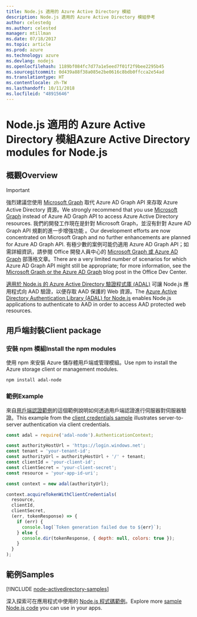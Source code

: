 ```yaml
---
title: Node.js 適用的 Azure Active Directory 模組
description: Node.js 適用的 Azure Active Directory 模組參考
author: celestedg
ms.author: celested
manager: mtillman
ms.date: 07/18/2017
ms.topic: article
ms.prod: azure
ms.technology: azure
ms.devlang: nodejs
ms.openlocfilehash: 1189bf084fc7d77a1e5eed7f01f2f9bee2295b45
ms.sourcegitcommit: 0d439a88f38a085e2be0616c8bdb0ffcca2e54ad
ms.translationtype: HT
ms.contentlocale: zh-TW
ms.lasthandoff: 10/11/2018
ms.locfileid: "48915646"
---
```

# <a name="azure-active-directory-modules-for-nodejs"></a><span data-ttu-id="ed730-103">Node.js 適用的 Azure Active Directory 模組</span><span class="sxs-lookup"><span data-stu-id="ed730-103">Azure Active Directory modules for Node.js</span></span>

## <a name="overview"></a><span data-ttu-id="ed730-104">概觀</span><span class="sxs-lookup"><span data-stu-id="ed730-104">Overview</span></span>

> [!IMPORTANT]
> <span data-ttu-id="ed730-105">強烈建議您使用 [Microsoft Graph](https://graph.microsoft.io/) 取代 Azure AD Graph API 來存取 Azure Active Directory 資源。</span><span class="sxs-lookup"><span data-stu-id="ed730-105">We strongly recommend that you use [Microsoft Graph](https://graph.microsoft.io/) instead of Azure AD Graph API to access Azure Active Directory resources.</span></span> <span data-ttu-id="ed730-106">我們的開發工作現在是針對 Microsoft Graph，並沒有針對 Azure AD Graph API 規劃的進一步增強功能 。</span><span class="sxs-lookup"><span data-stu-id="ed730-106">Our development efforts are now concentrated on Microsoft Graph and no further enhancements are planned for Azure AD Graph API.</span></span> <span data-ttu-id="ed730-107">有極少數的案例可能仍適用 Azure AD Graph API；如需詳細資訊，請參閱 Office 開發人員中心的 [Microsoft Graph 或 Azure AD Graph](https://dev.office.com/blogs/microsoft-graph-or-azure-ad-graph) 部落格文章。</span><span class="sxs-lookup"><span data-stu-id="ed730-107">There are a very limited number of scenarios for which Azure AD Graph API might still be appropriate; for more information, see the [Microsoft Graph or the Azure AD Graph](https://dev.office.com/blogs/microsoft-graph-or-azure-ad-graph) blog post in the Office Dev Center.</span></span>

<span data-ttu-id="ed730-108">[適用於 Node.js 的 Azure Active Directory 驗證程式庫 (ADAL)](https://www.npmjs.com/package/adal-node) 可讓 Node.js 應用程式向 AAD 驗證，以便存取 AAD 保護的 Web 資源。</span><span class="sxs-lookup"><span data-stu-id="ed730-108">The [Azure Active Directory Authentication Library (ADAL) for Node.js](https://www.npmjs.com/package/adal-node) enables Node.js applications to authenticate to AAD in order to access AAD protected web resources.</span></span>

## <a name="client-package"></a><span data-ttu-id="ed730-109">用戶端封裝</span><span class="sxs-lookup"><span data-stu-id="ed730-109">Client package</span></span>

### <a name="install-the-npm-modules"></a><span data-ttu-id="ed730-110">安裝 npm 模組</span><span class="sxs-lookup"><span data-stu-id="ed730-110">Install the npm modules</span></span>

<span data-ttu-id="ed730-111">使用 npm 來安裝 Azure 儲存體用戶端或管理模組。</span><span class="sxs-lookup"><span data-stu-id="ed730-111">Use npm to install the Azure storage client or management modules.</span></span>

```bash
npm install adal-node
```   

### <a name="example"></a><span data-ttu-id="ed730-112">範例</span><span class="sxs-lookup"><span data-stu-id="ed730-112">Example</span></span>

<span data-ttu-id="ed730-113">來自[用戶端認證範例](https://github.com/MSOpenTech/azure-activedirectory-library-for-nodejs/blob/master/sample/client-credentials-sample.js)的這個範例說明如何透過用戶端認證進行伺服器對伺服器驗證。</span><span class="sxs-lookup"><span data-stu-id="ed730-113">This example from the [client credentials sample](https://github.com/MSOpenTech/azure-activedirectory-library-for-nodejs/blob/master/sample/client-credentials-sample.js) illustrates server-to-server authentication via client credentials.</span></span>

```javascript
const adal = require('adal-node').AuthenticationContext;

const authorityHostUrl = 'https://login.windows.net';
const tenant = 'your-tenant-id';
const authorityUrl = authorityHostUrl + '/' + tenant;
const clientId = 'your-client-id';
const clientSecret = 'your-client-secret';
const resource = 'your-app-id-uri';

const context = new adal(authorityUrl);

context.acquireTokenWithClientCredentials(
  resource,
  clientId,
  clientSecret,
  (err, tokenResponse) => {
    if (err) {
      console.log(`Token generation failed due to ${err}`);
    } else {
      console.dir(tokenResponse, { depth: null, colors: true });
    }
  }
);
```

## <a name="samples"></a><span data-ttu-id="ed730-114">範例</span><span class="sxs-lookup"><span data-stu-id="ed730-114">Samples</span></span>

[!INCLUDE [node-activedirectory-samples](../docs-ref-conceptual/includes/activedirectory-samples.md)]

<span data-ttu-id="ed730-115">深入探索可在應用程式中使用的 [Node.js 程式碼範例](https://azure.microsoft.com/resources/samples/?platform=nodejs)。</span><span class="sxs-lookup"><span data-stu-id="ed730-115">Explore more [sample Node.js code](https://azure.microsoft.com/resources/samples/?platform=nodejs) you can use in your apps.</span></span>
